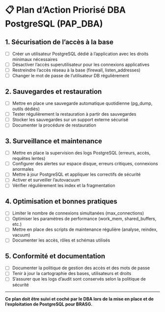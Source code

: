 # 📋 Plan d’Action Priorisé DBA PostgreSQL (PAP_DBA)

## 1. Sécurisation de l’accès à la base
- [ ] Créer un utilisateur PostgreSQL dédié à l’application avec les droits minimaux nécessaires
- [ ] Désactiver l’accès superutilisateur pour les connexions applicatives
- [ ] Restreindre l’accès réseau à la base (firewall, listen_addresses)
- [ ] Changer le mot de passe de l’utilisateur DB régulièrement

## 2. Sauvegardes et restauration
- [ ] Mettre en place une sauvegarde automatique quotidienne (pg_dump, outils dédiés)
- [ ] Tester régulièrement la restauration à partir des sauvegardes
- [ ] Stocker les sauvegardes sur un support externe sécurisé
- [ ] Documenter la procédure de restauration

## 3. Surveillance et maintenance
- [ ] Mettre en place la supervision des logs PostgreSQL (erreurs, accès, requêtes lentes)
- [ ] Configurer des alertes sur espace disque, erreurs critiques, connexions anormales
- [ ] Mettre à jour PostgreSQL et appliquer les correctifs de sécurité
- [ ] Activer et surveiller l’autovacuum
- [ ] Vérifier régulièrement les index et la fragmentation

## 4. Optimisation et bonnes pratiques
- [ ] Limiter le nombre de connexions simultanées (max_connections)
- [ ] Optimiser les paramètres de performance (work_mem, shared_buffers, etc.)
- [ ] Mettre en place des scripts de maintenance régulière (analyse, reindex, vacuum)
- [ ] Documenter les accès, rôles et schémas utilisés

## 5. Conformité et documentation
- [ ] Documenter la politique de gestion des accès et des mots de passe
- [ ] Tenir à jour la cartographie des bases, utilisateurs et droits
- [ ] S’assurer que les logs d’audit sont conservés selon la politique de sécurité

---

**Ce plan doit être suivi et coché par le DBA lors de la mise en place et de l’exploitation de PostgreSQL pour BRASG.**
